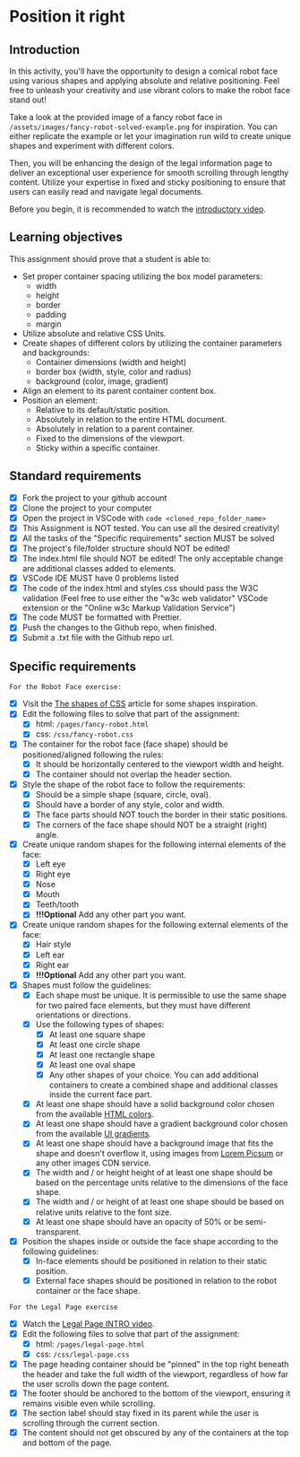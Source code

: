# Position it right

## Introduction

In this activity, you'll have the opportunity to design a comical robot face using various shapes and applying absolute and relative positioning. Feel free to unleash your creativity and use vibrant colors to make the robot face stand out!

Take a look at the provided image of a fancy robot face in `/assets/images/fancy-robot-solved-example.png` for inspiration. You can either replicate the example or let your imagination run wild to create unique shapes and experiment with different colors.

Then, you will be enhancing the design of the legal information page to deliver an exceptional user experience for smooth scrolling through lengthy content. Utilize your expertise in fixed and sticky positioning to ensure that users can easily read and navigate legal documents.

Before you begin, it is recommended to watch the [introductory video](https://www.loom.com/share/3c655c8a97ce4783a4698d7968c03c33?sid=c05fcac8-f559-4de4-9ccd-6f167be3d6bd).

## Learning objectives

This assignment should prove that a student is able to:

- Set proper container spacing utilizing the box model parameters:
  - width
  - height
  - border
  - padding
  - margin
- Utilize absolute and relative CSS Units.
- Create shapes of different colors by utilizing the container parameters and backgrounds:
  - Container dimensions (width and height)
  - border box (width, style, color and radius)
  - background (color, image, gradient)
- Align an element to its parent container content box.
- Position an element:
  - Relative to its default/static position.
  - Absolutely in relation to the entire HTML document.
  - Absolutely in relation to a parent container.
  - Fixed to the dimensions of the viewport.
  - Sticky within a specific container.

## Standard requirements

- [x] Fork the project to your github account
- [x] Clone the project to your computer
- [x] Open the project in VSCode with `code <cloned_repo_folder_name>`
- [x] This Assignment is NOT tested. You can use all the desired creativity!
- [x] All the tasks of the "Specific requirements" section MUST be solved
- [x] The project's file/folder structure should NOT be edited!
- [x] The index.html file should NOT be edited! The only acceptable change are additional classes added to elements.
- [x] VSCode IDE MUST have 0 problems listed
- [x] The code of the index.html and styles.css should pass the W3C validation (Feel free to use either the "w3c web validator" VSCode extension or the "Online w3c Markup Validation Service")
- [x] The code MUST be formatted with Prettier.
- [x] Push the changes to the Github repo, when finished.
- [x] Submit a .txt file with the Github repo url.

## Specific requirements

`For the Robot Face exercise:`

- [x] Visit the [The shapes of CSS](https://css-tricks.com/the-shapes-of-css/) article for some shapes inspiration.
- [x] Edit the following files to solve that part of the assignment:
  - [x] html: `/pages/fancy-robot.html`
  - [x] css: `/css/fancy-robot.css`
- [x] The container for the robot face (face shape) should be positioned/aligned following the rules:
  - [x] It should be horizontally centered to the viewport width and height.
  - [x] The container should not overlap the header section.
- [x] Style the shape of the robot face to follow the requirements:
  - [x] Should be a simple shape (square, circle, oval).
  - [x] Should have a border of any style, color and width.
  - [x] The face parts should NOT touch the border in their static positions.
  - [x] The corners of the face shape should NOT be a straight (right) angle.
- [x] Create unique random shapes for the following internal elements of the face:
  - [x] Left eye
  - [x] Right eye
  - [x] Nose
  - [x] Mouth
  - [x] Teeth/tooth
  - [x] **!!!Optional** Add any other part you want.
- [x] Create unique random shapes for the following external elements of the face:
  - [x] Hair style
  - [x] Left ear
  - [x] Right ear
  - [x] **!!!Optional** Add any other part you want.
- [x] Shapes must follow the guidelines:
  - [x] Each shape must be unique. It is permissible to use the same shape for two paired face elements, but they must have different orientations or directions.
  - [x] Use the following types of shapes:
    - [x] At least one square shape
    - [x] At least one circle shape
    - [x] At least one rectangle shape
    - [x] At least one oval shape
    - [x] Any other shapes of your choice. You can add additional containers to create a combined shape and additional classes inside the current face part.
  - [x] At least one shape should have a solid background color chosen from the available [HTML colors](https://www.w3schools.com/html/html_colors.asp).
  - [x] At least one shape should have a gradient background color chosen from the available [UI gradients](https://uigradients.com/).
  - [x] At least one shape should have a background image that fits the shape and doesn't overflow it, using images from [Lorem Picsum](https://picsum.photos/) or any other images CDN service.
  - [x] The width and / or height height of at least one shape should be based on the percentage units relative to the dimensions of the face shape.
  - [x] The width and / or height of at least one shape should be based on relative units relative to the font size.
  - [x] At least one shape should have an opacity of 50% or be semi-transparent.
- [x] Position the shapes inside or outside the face shape according to the following guidelines:
  - [x] In-face elements should be positioned in relation to their static position.
  - [x] External face shapes should be positioned in relation to the robot container or the face shape.

`For the Legal Page exercise`

- [x] Watch the [Legal Page INTRO video](https://www.loom.com/share/3c655c8a97ce4783a4698d7968c03c33?sid=b776b29f-cecb-4cc7-8663-7c3f1722f190).
- [x] Edit the following files to solve that part of the assignment:
  - [x] html: `/pages/legal-page.html`
  - [x] css: `/css/legal-page.css`
- [x] The page heading container should be "pinned" in the top right beneath the header and take the full width of the viewport, regardless of how far the user scrolls down the page content.
- [x] The footer should be anchored to the bottom of the viewport, ensuring it remains visible even while scrolling.
- [x] The section label should stay fixed in its parent while the user is scrolling through the current section.
- [x] The content should not get obscured by any of the containers at the top and bottom of the page.
